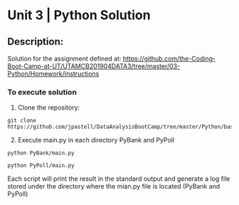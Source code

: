 # Unit 3 | Python Solution

## Description:

Solution for the assignment defined at:  https://github.com/the-Coding-Boot-Camp-at-UT/UTAMCB201904DATA3/tree/master/03-Python/Homework/Instructions

### To execute solution


1. Clone the repository:

```
git clone https://github.com/jpastell/DataAnalysisBootCamp/tree/master/Python/basics
```

2. Execute main.py in each directory PyBank and PyPoll

```
python PyBank/main.py

python PyPoll/main.py
```

Each script will print the result in the standard output and generate a log file stored under the directory where the mian.py file is located (PyBank and PyPoll)





